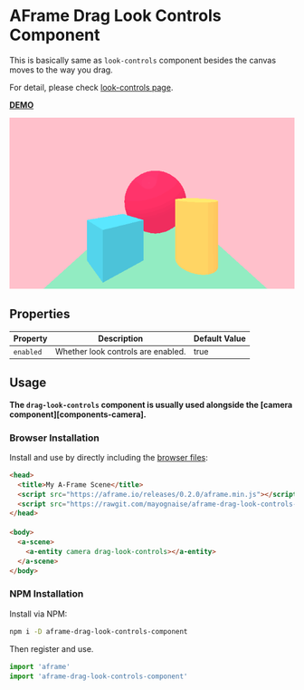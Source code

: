 # AFrame Drag Look Controls Component

This is basically same as `look-controls` component besides the canvas moves to the way you drag.

For detail, please check [look-controls page](https://aframe.io/docs/components/look-controls.html).

**[DEMO](https://mayognaise.github.io/aframe-drag-look-controls-component/basic/index.html)**

![example](example.gif)

## Properties

| Property | Description | Default Value |
| -------- | ----------- | ------------- |
|`enabled`|Whether look controls are enabled.|true|


## Usage

**The `drag-look-controls` component is usually used alongside the [camera component][components-camera].**

### Browser Installation

Install and use by directly including the [browser files](dist):

```html
<head>
  <title>My A-Frame Scene</title>
  <script src="https://aframe.io/releases/0.2.0/aframe.min.js"></script>
  <script src="https://rawgit.com/mayognaise/aframe-drag-look-controls-component/master/dist/aframe-drag-look-controls-component.min.js"></script>
</head>

<body>
  <a-scene>
    <a-entity camera drag-look-controls></a-entity>
  </a-scene>
</body>
```

### NPM Installation

Install via NPM:

```bash
npm i -D aframe-drag-look-controls-component
```

Then register and use.

```js
import 'aframe'
import 'aframe-drag-look-controls-component'
```



